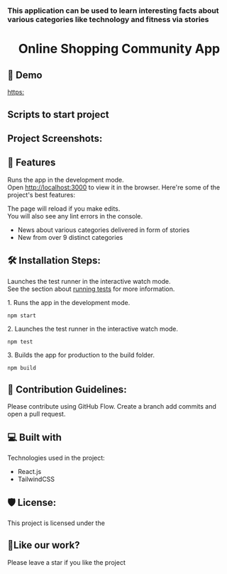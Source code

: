 # 
### This application can be used to learn interesting facts about various categories like technology and fitness via stories
<h1 align="center">Online Shopping Community App</h1>

<h2>🚀 Demo</h2>

[https:](https:)

## Scripts to start project
<h2>Project Screenshots:</h2>

<h2>🧐 Features</h2>

Runs the app in the development mode.\
Open [http://localhost:3000](http://localhost:3000) to view it in the browser.
Here're some of the project's best features:

The page will reload if you make edits.\
You will also see any lint errors in the console.
*   News about various categories delivered in form of stories
*   New from over 9 distinct categories

<h2>🛠️ Installation Steps:</h2>

Launches the test runner in the interactive watch mode.\
See the section about [running tests](https://facebook.github.io/create-react-app/docs/running-tests) for more information.
<p>1. Runs the app in the development mode.</p>

```
npm start
```

<p>2. Launches the test runner in the interactive watch mode.</p>

```
npm test
```

<p>3. Builds the app for production to the build folder.</p>

```
npm build
```

<h2>🍰 Contribution Guidelines:</h2>

Please contribute using GitHub Flow. Create a branch add commits and open a pull request.

<h2>💻 Built with</h2>

Technologies used in the project:

*   React.js
*   TailwindCSS

<h2>🛡️ License:</h2>

This project is licensed under the

<h2>💖Like our work?</h2>

Please leave a star if you like the project